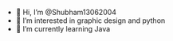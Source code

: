 - 👋 Hi, I’m @Shubham13062004
- 👀 I’m interested in graphic design and python
- 🌱 I’m currently learning Java

<!---
Shubham13062004/Shubham13062004 is a ✨ special ✨ repository because its `README.md` (this file) appears on your GitHub profile.
You can click the Preview link to take a look at your changes.
--->
